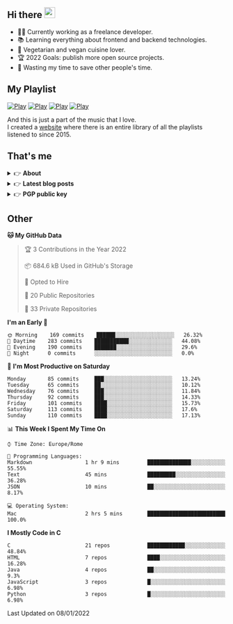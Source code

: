 <h2>Hi there <a href="https://www.gautamkrishnar.com/"><img src="https://media.giphy.com/media/hvRJCLFzcasrR4ia7z/giphy.gif" width="25px"></a></h2>

- 👨‍💻 Currently working as a freelance developer.
- :books: Learning everything about frontend and backend technologies.
- 🌱 Vegetarian and vegan cuisine lover.
- :trophy: 2022 Goals: publish more open source projects.
- :dart: Wasting my time to save other people's time.

## My Playlist
[![Play](https://user-images.githubusercontent.com/22590804/134475615-1af9fb6c-6107-439e-b08e-d367b13453df.jpg)](https://music.apple.com/it/playlist/juice/pl.u-mJy83A8tGBvZWA)
[![Play](https://user-images.githubusercontent.com/22590804/134475621-139daa7b-2ab6-4627-833a-ff820c7801e2.jpg)](https://music.apple.com/it/playlist/gym/pl.u-38oWWgbT3gryK0)
[![Play](https://user-images.githubusercontent.com/22590804/134475623-4bdb613e-246e-4320-a403-536a1c4d79d2.jpg)](https://music.apple.com/it/playlist/focus/pl.u-76oNNrBC4No3Ey)
[![Play](https://user-images.githubusercontent.com/22590804/134475619-4bbbcdd0-30c7-41da-8086-61b954b56e9d.jpg)](https://music.apple.com/it/playlist/relax/pl.u-9N9LLp3u27KNLk)

And this is just a part of the music that I love.  
I created a [website](http://simonemargiomusic.im) where there is an entire library of all the playlists listened to since 2015.

## That's me
<!-- markdownlint-disable MD033 -->
<details>
    <summary>&#128073 <b>About</b></summary><br/>

<!-- BLOG-POST-LIST:START -->
- :books: [Books](https://simonemargio.im/work/books/)
- 🎧 [Music](https://simonemargio.im/work/music/)
- 🏃‍♂️ [Sport](https://simonemargio.im/work/sport/)
- 🎬 [Show](https://simonemargio.im/work/show/)
- 🎮 [Game](https://simonemargio.im/work/game/)
- 💰 [Expenses](https://simonemargio.im/work/expenses/)
<!-- BLOG-POST-LIST:END -->
</details>

<details>
    <summary>&#128073 <b>Latest blog posts</b></summary><br/>

<!-- BLOG-POST-LIST:START -->
- [Digital legacy](https://simonemargio.im/blog/digitallegacy/)
- [Usability](https://simonemargio.im/blog/usability/)
- [Bitwarden](https://simonemargio.im/blog/bitwarden/)
- [About EXIF metadata](https://simonemargio.im/blog/aboutexifmetadata/)
- [Stop using whatsapp](https://simonemargio.im/blog/stopusingwhatsapp/)
- [Password Managers](https://simonemargio.im/blog/managepasswords/)
- [Always backup](https://simonemargio.im/blog/backup/)
- [Fix Apple Watch battery life](https://simonemargio.im/blog/fixapplewatch/)
- [Summer reading](https://simonemargio.im/blog/summer-reading/)
<!-- BLOG-POST-LIST:END -->
</details>

<!-- markdownlint-enable MD033 -->

<details>
    <summary>&#128073 <b>PGP public key</b></summary><br/>

```
-----BEGIN PGP PUBLIC KEY BLOCK-----
mQINBF/XXMYBEACjJD5ro/oGOFgHxLnEquNNVrXnQmdk0IGpygXfDgMA0NypDmDt
B0/VSYvFY7k7HsmPez5yphxFe8xrO7iPJSKFtjGHWg4BbJuoz7UGPUai2qLI7tqZ
Nzns3nbmylEQx8Q69TFQmAB2IltscciWBY4w+FrljIiJSMWtjkJbK+bO8Bp78Exn
ZMaESZJlAUoddKlRnYNUp/W4tud7Cg1/Y9hnITjwUjBmV8viwZ2B21uko/lpw0lh
hsHN+JGAgWF9LNVfwe62tF7gegmE8vnRSHIZS/YhgIayN35lJudBQYSkn/X88Be3
j4hUKa8IXzoyG7fJXYHSrCq/gJODPeI8GngyDwamcHpgg8bWGRNQSD0EoHfcgs45
KCek3+e+otbR82mu4W9oYgZ/EMda3nihrRvUs4YNrSbqTscSqmhw5NZRnJsXsqtC
aO3GxSkoYSI2W0Pt/63CUQRx/XJXTYc3EPM4Iw7EQbQQy29RDu/bQF5TAkXDZ/pA
cn3LAXxloqra31/Kgfly7npq0aXbaGQaiHNb0SRbADhE9H3IhLnE0jPHFlMPLV1b
2agO2xHJF+wvQpbp1oZNqDVdSz//I1EwTXYCuYBWO5C+HdEuivyODRd6BLKZnegM
mwO04wyNs1rkC6CFimOssautxyuMWlWPf3S2hgirDQGFzAEwRRRP0/e8BQARAQAB
tChTaW1vbmUgTWFyZ2lvIDxzaW1vbmUubWFyZ2lvQGljbG91ZC5jb20+iQJOBBMB
CAA4FiEETffb+a8/LkxWEoyputDHPjZnKowFAl/XXMYCGwMFCwkIBwIGFQoJCAsC
BBYCAwECHgECF4AACgkQutDHPjZnKoxdgA//bsouDdTySwqYRxglcssWu57FUPg4
nrz4khmmbvuI2moLSahFJ2Yc1v2qTQ3tJgatRX18Qi/Md/sFPHEa4yO8wB3Bffa4
KveTTCiiKGN1e0Iszp7Zyx5Y340lSfxM7AX6P5/I3Im6xWYyPWbQ/l6G/g4GW0EA
140ZbQvwroOyt0YcE8IMAxizOUn9ZM65oFT8p9i3L8zgPu2FN3plpsgij+AfMkW2
vkpMyu9bHGEog2d6I7nsDfnNKytXflXFLUhss3nHH2DLUKLjKSdw4Z/ueQpgpU9z
TcEdkyeXX2QIDtCXCHnGbfgIzWXxPY02tABrJs/PzwNpo8fK+V5zAyfR2lGqo1N4
EanCEjXKR4Djfm1OJlXklEr7J43mSSy8F6FvDgalG9NsQ4eQu/AkF+iyOzySgK94
b/UthoFwjoHVy9U6OYvneb+Zm/AJWb9hAzLfYBDMuUQetQ0LPahNY7L8hnxvyNTK
fCzcSM7cMefwKArD3/zwkzsAYnSB7ciiyBD9MsfAlrXUZx+tX0EGRA/uNGVn60Qx
MowC/8xmQsbdz3XAmhlOcGF8iyFnBIDAb3E+GyEHKC0n7HaTAXCgBmsEaTYcV5w3
3LO8LNT5eSiWxRIBKYxcO1/vGpRVlNBxkthBgOw6ZAIiSMSWTXRX94S9K2GAuJLW
kpGEt+RPk8Ks2sG5Ag0EX9dcxgEQAJ4Fkyh7BBgE6ggJzFrU/mS/Mj3jb+ad65xO
q0vVew6fi5GfXkwyOyXdTwndY8wWcWVC/wCcs+xd0CCE885OcUhieItaJe8m7y90
piKmkKrx1s/sYqcYph/Zq7y30KA/okwBYoxwmOncn5Kh6ZvdotG8GdHoYziHhAdd
IB3Jc5zgskse5/ZYLxBkfATIYBx1uDT3KluvJ7oe2ivEc/2eat1YpAbzcleXJLiX
2YDYyUKBpk9avmENxTjQy/VQGrx6htLtMlIHNZLFAMjae7/6vRbYjiDrMz26fD+u
OzKPc9O5Rq0H+tmlqAVcujUXzmY7SB1EKutmAAU/KpaQgSxxw/Bn/UWjhmJE+IBL
ueFSNB/OQKT8nFnn8cM89XVLFp83BqHdrYybwVk+VsCrzSUOwsy8f9coYlQ1TRbZ
z7CBKvwVb3OyiPN3/V8Km5/ehXCZc3AuQVobHCD6LGxY9lZ27kFDPovEoEytsFfM
+NZI9c8nkjGuQxyq/2VJBATPc+bMorfeSeZxzEe/IVFlogE7J30v1W6h58bxqf/r
C0PWacNq8MLI2NI++PjhIBO+ahH6rRJrE+1stU5/vVjKwluYEazWFjUqcjyBnn8f
jbUUMIHnHeipeqEIGWH8eXi4Fk/8a7KA36NgNdHj2vruMGgoFx06mWX1Xp4hcIUY
Jpus2RUzABEBAAGJAjYEGAEIACAWIQRN99v5rz8uTFYSjKm60Mc+NmcqjAUCX9dc
xgIbDAAKCRC60Mc+NmcqjF06D/98e8Kkqbd4vlEB/6Zepx4zi3G27+lmZJ7lPw7G
3a0YID889sv2tOWDTVDoKkRM29NK+v9ErbxWcUkQix5PwEPaaB6aPKfe8dEem1iU
jGEkFiwCoDvcnln+auNAf4NLos+zkQYSz5K5WU3MqBANxL/WIcEsFFoiatkO+B5U
QFcsPO4KDD5J9i+VHEnjMZBTvoZu7QQJuUv3kBB2IiTILA1/QFORfoY11WFRUeir
9v7jMio/uZXTqm94iV2GnAohDoeW7Pf8+uXkFuceinYedEVSUljths8ztC1diK/J
l52OPDv96N3gjtz9pMEofrAQuLz7W+sOWriZ3VzzetFu+ozU2LFff5H/lcEC3sIs
DrbFH/rLf7UlreTUTBQ2d6QwwlaZkfE4JDWhVxUFdFCpl5yVQI2SUim6ZnEbRTAx
bvVQ47AuqTw3+D6Z9+eWc52jKC0oaFZDEWxNqH7l+mtDrg3MggFdIa4f7tlJlBqM
nINMfSR+QliyPinFBTWZCz+gRfkm1A+m1mXc7FuyzdXiczTkB4rjMIqw/RnVEJjB
B/RPjb5vO8Fby7/AXacgNpyWY02Ueod4QvpLrDK9Xf1DgH9UIhSPoqzm6lBH/HyQ
gtq8sSWrriXuxYeIMfDDOMLt6AdIdVsY+nnwyLuC18CDF2J4XzKJSLYEdifj+wd9
aLtJVw==
=xKg+
-----END PGP PUBLIC KEY BLOCK-----
```    
</details>

## Other

<!--START_SECTION:waka-->
**🐱 My GitHub Data** 

> 🏆 3 Contributions in the Year 2022
 > 
> 📦 684.6 kB Used in GitHub's Storage 
 > 
> 💼 Opted to Hire
 > 
> 📜 20 Public Repositories 
 > 
> 🔑 33 Private Repositories  
 > 
**I'm an Early 🐤** 

```text
🌞 Morning    169 commits    ██████░░░░░░░░░░░░░░░░░░░   26.32% 
🌆 Daytime    283 commits    ███████████░░░░░░░░░░░░░░   44.08% 
🌃 Evening    190 commits    ███████░░░░░░░░░░░░░░░░░░   29.6% 
🌙 Night      0 commits      ░░░░░░░░░░░░░░░░░░░░░░░░░   0.0%

```
📅 **I'm Most Productive on Saturday** 

```text
Monday       85 commits     ███░░░░░░░░░░░░░░░░░░░░░░   13.24% 
Tuesday      65 commits     ██░░░░░░░░░░░░░░░░░░░░░░░   10.12% 
Wednesday    76 commits     ███░░░░░░░░░░░░░░░░░░░░░░   11.84% 
Thursday     92 commits     ███░░░░░░░░░░░░░░░░░░░░░░   14.33% 
Friday       101 commits    ████░░░░░░░░░░░░░░░░░░░░░   15.73% 
Saturday     113 commits    ████░░░░░░░░░░░░░░░░░░░░░   17.6% 
Sunday       110 commits    ████░░░░░░░░░░░░░░░░░░░░░   17.13%

```


📊 **This Week I Spent My Time On** 

```text
⌚︎ Time Zone: Europe/Rome

💬 Programming Languages: 
Markdown                 1 hr 9 mins         ██████████████░░░░░░░░░░░   55.55% 
Text                     45 mins             █████████░░░░░░░░░░░░░░░░   36.28% 
JSON                     10 mins             ██░░░░░░░░░░░░░░░░░░░░░░░   8.17%

💻 Operating System: 
Mac                      2 hrs 5 mins        █████████████████████████   100.0%

```

**I Mostly Code in C** 

```text
C                        21 repos            ████████████░░░░░░░░░░░░░   48.84% 
HTML                     7 repos             ████░░░░░░░░░░░░░░░░░░░░░   16.28% 
Java                     4 repos             ██░░░░░░░░░░░░░░░░░░░░░░░   9.3% 
JavaScript               3 repos             █░░░░░░░░░░░░░░░░░░░░░░░░   6.98% 
Python                   3 repos             █░░░░░░░░░░░░░░░░░░░░░░░░   6.98%

```



 Last Updated on 08/01/2022
<!--END_SECTION:waka-->



